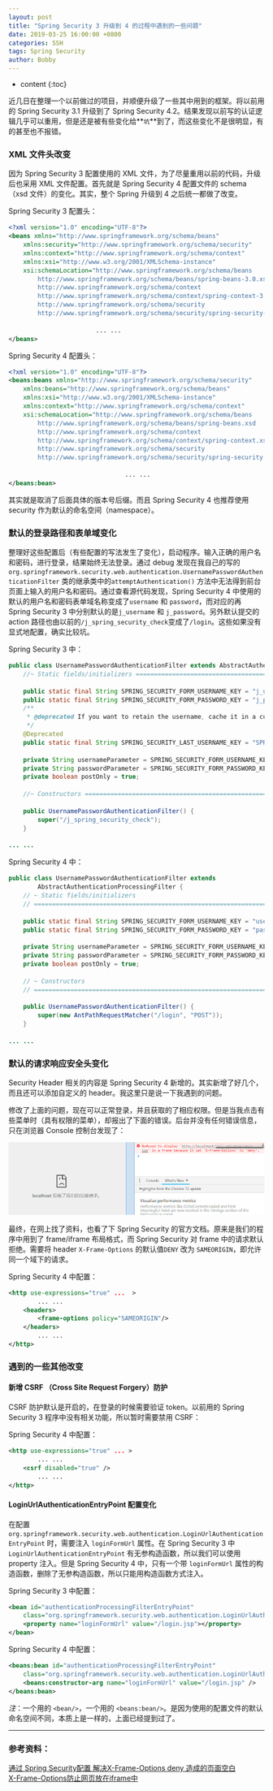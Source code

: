 ```yaml
---
layout: post
title: "Spring Security 3 升级到 4 的过程中遇到的一些问题"
date: 2019-03-25 16:00:00 +0800
categories: SSH
tags: Spring Security
author: Bobby
---
```


* content
{:toc}

近几日在整理一个以前做过的项目，并顺便升级了一些其中用到的框架。将以前用的 Spring Security 3.1 升级到了 Spring Security 4.2。结果发现以前写的认证逻辑几乎可以重用，但是还是被有些变化给**`坑`**到了，而这些变化不是很明显，有的甚至也不报错。



### XML 文件头改变

因为 Spring Security 3 配置使用的 XML 文件，为了尽量重用以前的代码，升级后也采用 XML 文件配置。首先就是 Spring Security 4 配置文件的 schema （xsd 文件）的变化。其实，整个 Spring 升级到 4 之后统一都做了改变。

Spring Security 3 配置头：

```xml
<?xml version="1.0" encoding="UTF-8"?>
<beans xmlns="http://www.springframework.org/schema/beans"
	xmlns:security="http://www.springframework.org/schema/security"
	xmlns:context="http://www.springframework.org/schema/context"
	xmlns:xsi="http://www.w3.org/2001/XMLSchema-instance"
	xsi:schemaLocation="http://www.springframework.org/schema/beans 
        http://www.springframework.org/schema/beans/spring-beans-3.0.xsd
        http://www.springframework.org/schema/context 
        http://www.springframework.org/schema/context/spring-context-3.0.xsd  
        http://www.springframework.org/schema/security 
        http://www.springframework.org/schema/security/spring-security-3.1.xsd">

                        ... ...
</beans>
```

Spring Security 4 配置头：

```xml
<?xml version="1.0" encoding="UTF-8"?>
<beans:beans xmlns="http://www.springframework.org/schema/security"
	xmlns:beans="http://www.springframework.org/schema/beans"
	xmlns:xsi="http://www.w3.org/2001/XMLSchema-instance"
	xmlns:context="http://www.springframework.org/schema/context"
	xsi:schemaLocation="http://www.springframework.org/schema/beans
		http://www.springframework.org/schema/beans/spring-beans.xsd
		http://www.springframework.org/schema/context
		http://www.springframework.org/schema/context/spring-context.xsd
		http://www.springframework.org/schema/security
		http://www.springframework.org/schema/security/spring-security.xsd">

                                ... ...
</beans:bean>
```

其实就是取消了后面具体的版本号后缀。而且 Spring Security 4 也推荐使用 security 作为默认的命名空间（namespace）。

### 默认的登录路径和表单域变化

整理好这些配置后（有些配置的写法发生了变化），启动程序。输入正确的用户名和密码，进行登录，结果始终无法登录。通过 debug 发现在我自己的写的`org.springframework.security.web.authentication.UsernamePasswordAuthenticationFilter` 类的继承类中的`attemptAuthentication()` 方法中无法得到前台页面上输入的用户名和密码。通过查看源代码发现，Spring Security 4 中使用的默认的用户名和密码表单域名称变成了`username` 和 `password`，而对应的再 Spring Security 3 中分别默认的是`j_username` 和 `j_password`。另外默认提交的 action 路径也由以前的`/j_spring_security_check`变成了`/login`。这些如果没有显式地配置，确实比较坑。

Spring Security 3 中：

```java
public class UsernamePasswordAuthenticationFilter extends AbstractAuthenticationProcessingFilter {
    //~ Static fields/initializers =====================================================================================

    public static final String SPRING_SECURITY_FORM_USERNAME_KEY = "j_username";
    public static final String SPRING_SECURITY_FORM_PASSWORD_KEY = "j_password";
    /**
     * @deprecated If you want to retain the username, cache it in a customized {@code AuthenticationFailureHandler}
     */
    @Deprecated
    public static final String SPRING_SECURITY_LAST_USERNAME_KEY = "SPRING_SECURITY_LAST_USERNAME";

    private String usernameParameter = SPRING_SECURITY_FORM_USERNAME_KEY;
    private String passwordParameter = SPRING_SECURITY_FORM_PASSWORD_KEY;
    private boolean postOnly = true;

    //~ Constructors ===================================================================================================

    public UsernamePasswordAuthenticationFilter() {
        super("/j_spring_security_check");
    }

... ...
```

Spring Security 4 中：

```java
public class UsernamePasswordAuthenticationFilter extends
		AbstractAuthenticationProcessingFilter {
	// ~ Static fields/initializers
	// =====================================================================================

	public static final String SPRING_SECURITY_FORM_USERNAME_KEY = "username";
	public static final String SPRING_SECURITY_FORM_PASSWORD_KEY = "password";

	private String usernameParameter = SPRING_SECURITY_FORM_USERNAME_KEY;
	private String passwordParameter = SPRING_SECURITY_FORM_PASSWORD_KEY;
	private boolean postOnly = true;

	// ~ Constructors
	// ===================================================================================================

	public UsernamePasswordAuthenticationFilter() {
		super(new AntPathRequestMatcher("/login", "POST"));
	}

... ...
```

### 默认的请求响应安全头变化

Security Header 相关的内容是 Spring Security 4 新增的。其实新增了好几个，而且还可以添加自定义的 header。我这里只是说一下我遇到的问题。

修改了上面的问题，现在可以正常登录，并且获取的了相应权限。但是当我点击有些菜单时（具有权限的菜单），却报出了下面的错误。后台并没有任何错误信息，只在浏览器 Console 控制台发现了：

![spring-security-frame-deny](/assets/images/2019/03/spring-security-frame-deny.jpg)

最终，在网上找了资料，也看了下 Spring Security 的官方文档。原来是我们的程序中用到了 frame/iframe 布局格式，而 Spring Security 对 frame 中的请求默认拒绝。需要将 header `X-Frame-Options` 的默认值`DENY` 改为 `SAMEORIGIN`，即允许同一个域下的请求。

Spring Security 4 中配置：

```xml
<http use-expressions="true" ...  >
        ... ...
    <headers>
        <frame-options policy="SAMEORIGIN"/>
    </headers>
        ... ...
</http>
```

### 遇到的一些其他改变

#### 新增 CSRF （Cross Site Request Forgery）防护

CSRF 防护默认是开启的，在登录的时候需要验证 token。以前用的 Spring Security 3 程序中没有相关功能，所以暂时需要禁用 CSRF：

Spring Security 4 中配置：

```xml
<http use-expressions="true" ... >
        ... ...
    <csrf disabled="true" />
        ... ...
</http>
```

#### LoginUrlAuthenticationEntryPoint 配置变化

在配置 `org.springframework.security.web.authentication.LoginUrlAuthenticationEntryPoint` 时，需要注入 `loginFormUrl` 属性。在 Spring Security 3 中 `LoginUrlAuthenticationEntryPoint` 有无参构造函数，所以我们可以使用 property 注入。但是 Spring Security 4 中，只有一个带 `loginFormUrl` 属性的构造函数，删除了无参构造函数，所以只能用构造函数方式注入。

Spring Security 3 中配置：

```xml
<bean id="authenticationProcessingFilterEntryPoint"
    class="org.springframework.security.web.authentication.LoginUrlAuthenticationEntryPoint">
    <property name="loginFormUrl" value="/login.jsp"></property>
</bean>
```

Spring Security 4 中配置：

```xml
<beans:bean id="authenticationProcessingFilterEntryPoint"
    class="org.springframework.security.web.authentication.LoginUrlAuthenticationEntryPoint">
    <beans:constructor-arg name="loginFormUrl" value="/login.jsp" />
</beans:bean>
```

*注*：一个用的 `<bean/>`，一个用的 `<beans:bean/>`。是因为使用的配置文件的默认命名空间不同，本质上是一样的，上面已经提到过了。

---

### 参考资料：

[通过 Spring Security配置 解决X-Frame-Options deny 造成的页面空白](https://blog.csdn.net/princeluan/article/details/73268637)  
[X-Frame-Options防止网页放在iframe中](https://www.cnblogs.com/5426z/articles/6097324.html)  

